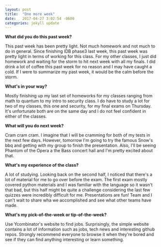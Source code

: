 ```yaml
---
layout: post
title:  "One more week"
date:   2017-04-27 3:02:54 -0600
categories: jekyll update
---
```

**What did you do this past week?**

This past week has been pretty light. Not much homework and not much to do in general. Since finishing IDB phase3 last week, this past week was pretty light in terms of working for this class. For my other classes, I just did homework and waiting for the storm to hit next week with all my finals. I did drink a lot of coffee this past week for no reason and I may have caught a cold. If I were to summarize my past week, it would be the calm before the storm.

**What's in your way?**

Mostly finishing up my last set of homeworks for my classes ranging from math to quantum to my intro to security class. I do have to study a lot for two of my classes, this one and security, for my final exams on Thursday. It's unfortunate both are on the same day and I do not feel confident in either of the classes.


**What will you do next week?**

Cram cram cram. I imagine that I will be cramming for both of my tests in the next few days. However, tomorrow I'm going to try the famous Snow's bbq and getting with my group to finish the presentation. Also, I'll be seeing Phantom of the Opera a the Bass concert hall and I'm pretty excited about that.

**What's my experience of the class?**

A lot of studying. Looking back on the second half, I noticed that there's a lot of material for me to go over before the exam. The first exam mostly covered python materials and I was familiar with the language so it wasn't that bad, but this half might be quite a challenge considering the last few quizzes were incredibly difficult for me. Presentations are fun! Team and I can't wait to share wha we accomplished and see what other teams have made.

**What's my pick-of-the-week or tip-of-the-week?**

Use Ycombinator's website to find jobs. Surprisingly, the simple website contains a lot of information such as jobs, tech news and interesting github repos. Strongly recommend everyone to browse it when they're bored and see if they can find anything interesting or learn something.


